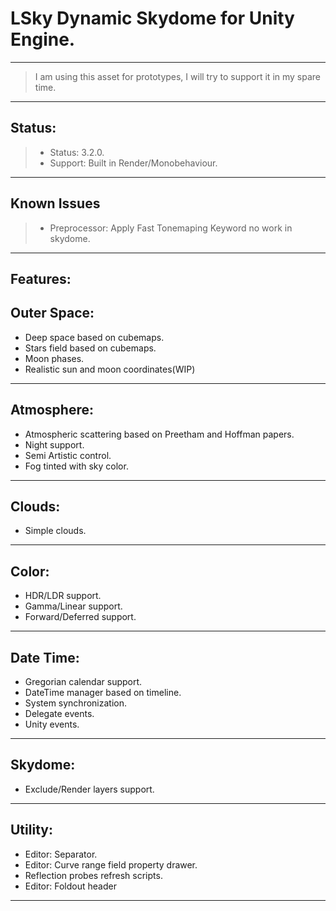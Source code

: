 # LSky Dynamic Skydome for Unity Engine.
-------------
> I am using this asset for prototypes, I will try to support it in my spare time.
--------------

Status:
-------------

>- Status: 3.2.0.
>- Support: Built in Render/Monobehaviour.
-------------

Known Issues
-------------
>- Preprocessor: Apply Fast Tonemaping Keyword no work in skydome.
-------------

Features:
--------------

Outer Space:
--------------
- Deep space based on cubemaps.
- Stars field based on cubemaps.
- Moon phases.
- Realistic sun and moon coordinates(WIP)
--------------
Atmosphere:
--------------
- Atmospheric scattering based on Preetham and Hoffman papers.
- Night support.
- Semi Artistic control.
- Fog tinted with sky color.
--------------
Clouds:
--------------
- Simple clouds.
--------------
Color:
--------------
- HDR/LDR support.
- Gamma/Linear support.
- Forward/Deferred support.
--------------
Date Time:
--------------
- Gregorian calendar support.
- DateTime manager based on timeline.
- System synchronization.
- Delegate events.
- Unity events.
--------------
Skydome:
--------------
- Exclude/Render layers support.
--------------
Utility:
--------------
- Editor: Separator.
- Editor: Curve range field property drawer.
- Reflection probes refresh scripts.
- Editor: Foldout header
--------------